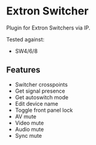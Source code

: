 # Extron Switcher

Plugin for Extron Switchers via IP.

Tested against:

- SW4/6/8

## Features

- Switcher crosspoints
- Get signal presence
- Get autoswitch mode
- Edit device name
- Toggle front panel lock
- AV mute
- Video mute
- Audio mute
- Sync mute
